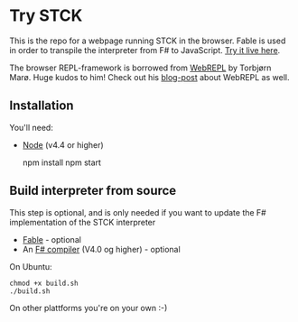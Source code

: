Try STCK
========

This is the repo for a webpage running STCK in the browser. Fable is used in order to transpile the interpreter from F# to JavaScript. [Try it live here](http://trystck.herokuapp.com/).

The browser REPL-framework is borrowed from [WebREPL](https://github.com/tormaroe/webrepl) by Torbjørn Marø. Huge kudos to him! Check out his [blog-post](http://blog.kjempekjekt.com/2013/02/22/webrepl-en-javascript-basert-kommandolinje/) about WebREPL as well.


Installation
------------

You'll need:
* [Node](https://nodejs.org/en/download/package-manager/) (v4.4 or higher)

    npm install
    npm start


Build interpreter from source
-----------------------------

This step is optional, and is only needed if you want to update the F# implementation of the STCK interpreter

* [Fable](https://fable-compiler.github.io/) - optional
* An [F# compiler](http://fsharp.org/use/linux/) (V4.0 og higher) - optional

On Ubuntu:

    chmod +x build.sh
    ./build.sh

On other plattforms you're on your own :-)
